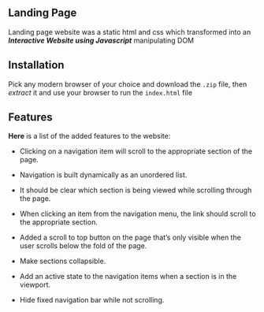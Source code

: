 ## Landing Page
Landing page website was a static html and css which transformed into an **_Interactive Website using Javascript_** manipulating DOM
## Installation
Pick any modern browser of your choice and download the `.zip` file, then _extract_ it and use your browser to run the `index.html` file
## Features
**Here** is a list of the added features to the website:
- Clicking on a navigation item will scroll to the appropriate section of the page.
- Navigation is built dynamically as an unordered list.

- It should be clear which section is being viewed while scrolling through the page.

- When clicking an item from the navigation menu, the link should scroll to the appropriate section.
- Added a scroll to top button on the page that’s only visible when the user scrolls below the fold of the page.
- Make sections collapsible.
- Add an active state to the navigation items when a section is in the viewport.
- Hide fixed navigation bar while not scrolling.